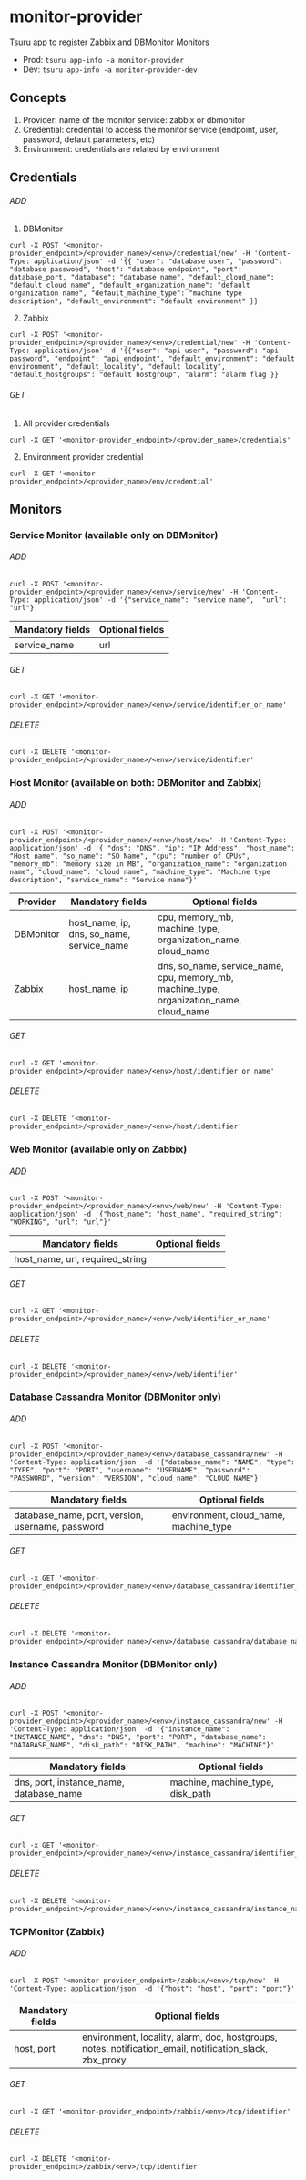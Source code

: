 # monitor-provider
Tsuru app to register Zabbix and DBMonitor Monitors
- Prod: `tsuru app-info -a monitor-provider`
- Dev: `tsuru app-info -a monitor-provider-dev`

## Concepts
1. Provider: name of the monitor service: zabbix or dbmonitor
2. Credential: credential to access the monitor service (endpoint, user, password, default parameters, etc)
2. Environment: credentials are related by environment

## Credentials

###### ADD

1. DBMonitor

```
curl -X POST '<monitor-provider_endpoint>/<provider_name>/<env>/credential/new' -H 'Content-Type: application/json' -d '{{ "user": "database user", "password": "database passwoed", "host": "database endpoint", "port": database_port, "database": "database name", "default_cloud_name": "default cloud name", "default_organization_name": "default organization name", "default_machine_type": "machine type description", "default_environment": "default environment" }}
```

2. Zabbix

```
curl -X POST '<monitor-provider_endpoint>/<provider_name>/<env>/credential/new' -H 'Content-Type: application/json' -d '{{"user": "api user", "password": "api password", "endpoint": "api endpoint", "default_environment": "default environment", "default_locality", "default locality", "default_hostgroups": "default hostgroup", "alarm": "alarm flag }}
```

###### GET

1. All provider credentials

```
curl -X GET '<monitor-provider_endpoint>/<provider_name>/credentials'
```

2. Environment provider credential

```
curl -X GET '<monitor-provider_endpoint>/<provider_name>/env/credential'
```

## Monitors

### Service Monitor (available only on DBMonitor)

###### ADD
```
curl -X POST '<monitor-provider_endpoint>/<provider_name>/<env>/service/new' -H 'Content-Type: application/json' -d '{"service_name": "service name",  "url": "url"}
```
Mandatory fields | Optional fields
------------ | -------------
service_name | url


###### GET
```
curl -X GET '<monitor-provider_endpoint>/<provider_name>/<env>/service/identifier_or_name'
```

###### DELETE
```
curl -X DELETE '<monitor-provider_endpoint>/<provider_name>/<env>/service/identifier'
```

### Host Monitor (available on both: DBMonitor and Zabbix)
###### ADD

```
curl -X POST '<monitor-provider_endpoint>/<provider_name>/<env>/host/new' -H 'Content-Type: application/json' -d '{ "dns": "DNS", "ip": "IP Address", "host_name": "Host name", "so_name": "SO Name", "cpu": "number of CPUs", "memory_mb": "memory size in MB", "organization_name": "organization name", "cloud_name": "cloud name", "machine_type": "Machine type description", "service_name": "Service name"}'
```
Provider | Mandatory fields | Optional fields
------------ | ------------- | -------------
DBMonitor | host_name, ip, dns, so_name, service_name | cpu, memory_mb, machine_type, organization_name, cloud_name
Zabbix | host_name, ip | dns, so_name, service_name, cpu, memory_mb, machine_type, organization_name, cloud_name

###### GET
```
curl -X GET '<monitor-provider_endpoint>/<provider_name>/<env>/host/identifier_or_name'
```

###### DELETE
```
curl -X DELETE '<monitor-provider_endpoint>/<provider_name>/<env>/host/identifier'
```

### Web Monitor (available only on Zabbix)
###### ADD
```
curl -X POST '<monitor-provider_endpoint>/<provider_name>/<env>/web/new' -H 'Content-Type: application/json' -d '{"host_name": "host_name", "required_string": "WORKING", "url": "url"}'
```

Mandatory fields | Optional fields
------------ | -------------
host_name, url, required_string |


###### GET
```
curl -X GET '<monitor-provider_endpoint>/<provider_name>/<env>/web/identifier_or_name'
```

###### DELETE
```
curl -X DELETE '<monitor-provider_endpoint>/<provider_name>/<env>/web/identifier'
```

### Database Cassandra Monitor (DBMonitor only)
###### ADD
```
curl -X POST '<monitor-provider_endpoint>/<provider_name>/<env>/database_cassandra/new' -H 'Content-Type: application/json' -d '{"database_name": "NAME", "type": "TYPE", "port": "PORT", "username": "USERNAME", "password": "PASSWORD", "version": "VERSION", "cloud_name": "CLOUD_NAME"}'
```

Mandatory fields | Optional fields
------------ | -------------
database_name, port, version, username, password | environment, cloud_name, machine_type

###### GET
```
curl -x GET '<monitor-provider_endpoint>/<provider_name>/<env>/database_cassandra/identifier_or_name'
```

###### DELETE
```
curl -X DELETE '<monitor-provider_endpoint>/<provider_name>/<env>/database_cassandra/database_name'
```

### Instance Cassandra Monitor (DBMonitor only)
###### ADD
```
curl -X POST '<monitor-provider_endpoint>/<provider_name>/<env>/instance_cassandra/new' -H 'Content-Type: application/json' -d '{"instance_name": "INSTANCE_NAME", "dns": "DNS", "port": "PORT", "database_name": "DATABASE_NAME", "disk_path": "DISK_PATH", "machine": "MACHINE"}'
```

Mandatory fields | Optional fields
------------ | -------------
dns, port, instance_name, database_name | machine, machine_type, disk_path

###### GET
```
curl -x GET '<monitor-provider_endpoint>/<provider_name>/<env>/instance_cassandra/identifier_or_name'
```

###### DELETE
```
curl -X DELETE '<monitor-provider_endpoint>/<provider_name>/<env>/instance_cassandra/instance_name'
```

### TCPMonitor (Zabbix)
###### ADD
```
curl -X POST '<monitor-provider_endpoint>/zabbix/<env>/tcp/new' -H 'Content-Type: application/json' -d '{"host": "host", "port": "port"}'
```

Mandatory fields | Optional fields
------------ | -------------
host, port | environment, locality, alarm, doc, hostgroups, notes, notification_email, notification_slack, zbx_proxy

###### GET
```
curl -X GET '<monitor-provider_endpoint>/zabbix/<env>/tcp/identifier'
```

###### DELETE
```
curl -X DELETE '<monitor-provider_endpoint>/zabbix/<env>/tcp/identifier'
```
